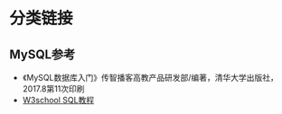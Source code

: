 # 分类链接

## MySQL参考

- 《MySQL数据库入门》传智播客高教产品研发部/编著，清华大学出版社，2017.8第11次印刷
- [W3school SQL教程](http://www.w3school.com.cn/sql/index.asp)

